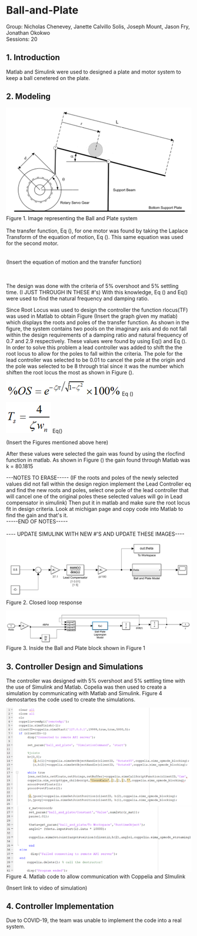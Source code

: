 # Ball-and-Plate
Group: Nicholas Chenevey, Janette Calvillo Solis, Joseph Mount, Jason Fry, Jonathan Okokwo <br>
Sessions: 20 <br>
## 1. Introduction <br>
Matlab and Simulink were used to designed a plate and motor system to keep a ball cenetered on the plate.


## 2. Modeling 
![](ImageofSystem.PNG) <br>
Figure 1. Image representing the Ball and Plate system <br>
<br>
The transfer function, Eq (), for one motor was found by taking the Laplace Transform of the equation of motion, Eq (). This same equation was used for the second motor. <br>
<br>
<br>
(Insert the equation of motion and the transfer function)

<br>
<br>
The design was done with the criteria of 5% overshoot and 5% settling time. (I JUST THROUGH IN THESE #'s) With this knowledge, Eq () and Eq() were used to find the natural frequency and damping ratio.<br>

Since Root Locus was used to design the controller the function rlocus(TF) was used in Matlab to obtain Figure (Insert the graph given my matlab) which displays the roots and poles of the transfer function. As shown in the figure, the system contains two pools on the imaginary axis and do not fall within the design requirements of a damping ratio and natural frequency of 0.7 and 2.9 respectively. These values were found by using Eq() and Eq (). In order to solve this problem a lead controller was added to shift the the root locus to allow for the poles to fall within the criteria. The pole for the lead controller was selected to be 0.01 to cancel the pole at the origin and the pole was selected to be 8 through trial since it was the number which shiften the root locus the most as shown in Figure (). <br>

![](PecerntOvershootEQ.PNG)      Eq () <br>
                                          
![](SettlingTimeEQ.PNG)          Eq() <br>

(Insert the Figures mentioned above here) <br>

After these values were selected the gain was found by using the rlocfind function in matlab. As shown in Figure () the gain found through Matlab was k = 80.1815 <br>

---NOTES TO ERASE-----
(IF the roots and poles of the newly selected values did not fall within the design region implement the Lead Controller eq and find the new roots and poles, select one pole of the lead controller that will cancel one of the original poles these selected values will go in Lead compensator in simulink) Then put it in matlab and make sure the root locus fit in design criteria. Look at michigan page and copy code into Matlab to find the gain and that's it. <br>
-----END OF NOTES-----
<br>
<br>
---- UPDATE SIMULINK WITH NEW #'S AND UPDATE THESE IMAGES----
![](BallandPlate.PNG) <br>
Figure 2. Closed loop response


![](BallandPlateModel.PNG)
Figure 3. Inside the Ball and Plate block shown in Figure 1


## 3. Controller Design and Simulations

The controller was designed with  5% overshoot and 5% settling time with the use of Simulink and Matlab. Copelia was then used to create a simulation by communicating with Matlab and Simulink. Figure 4 demostartes the code used to create the simulations.

![](SImulationCodePart1.PNG)
![](SImulationCodePart2.PNG)
Figure 4. Matlab code to allow communication with Coppelia and SImulink


(Insert link to video of simulation)


## 4. Controller Implementation
Due to COVID-19, the team was unable to implement the code into a real system.
